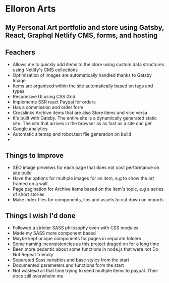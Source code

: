 # Elloron Arts

## My Personal Art portfolio and store using Gatsby, React, Graphql Netlify CMS, forms, and hosting

## Feachers

- Allows me to quickly add items to the store using custom data structures using Netlify's CMS collections
- Optimisation of images are automatically handled thanks to Gatsby Image
- Items are organised within the site automatically based on tags and types
- Responsive UI using CSS Grid
- Implements SSR react Paypal for orders
- Has a commission and order form
- Crosslinks Archive items that are also Store items and vice versa
- It's built with Gatsby. The entire site is a dynamically generated static site. The site that arrives in the browser as as fast as a site can get
- Google analytics
- Automatic sitemap and robot.text file generation on build
- 
## Things to Improve

- SEO image previews for each page that does not cost performance on site build
- Have the options for multiple images for an item, e.g to show the art framed on a wall
- Page pagination for Archive items based on the item's topic, e.g a series of short stories
- Make index files for components, libs and assets to cut down on imports

## Things I wish I'd done

- Followed a stricter SASS philosophy even with CSS modules
- Made my SASS more component based
- Maybe kept unique components for pages in separate folders
- Some naming inconsistencies as this project draged on for a long time
- Been more pedantic about some functions in node.js that were not Do Not Repeat friendly
- Separated Sass variables and base styles from the start
- Documented parameters and functions form the start
- Not wastesd all that time trying to send multiple items to paypal. Their docs still overwhelm me
